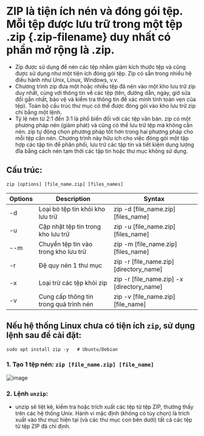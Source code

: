 # ZIP là tiện ích nén và đóng gói tệp. Mỗi tệp được lưu trữ trong một tệp .zip {.zip-filename} duy nhất có phần mở rộng là .zip.
- Zip được sử dụng để nén các tệp nhằm giảm kích thước tệp và cũng được sử dụng như một tiện ích đóng gói tệp. Zip có sẵn trong nhiều hệ điều hành như Unix, Linux, Windows, v.v.
- Chương trình zip đưa một hoặc nhiều tệp đã nén vào một kho lưu trữ zip duy nhất, cùng với thông tin về các tệp (tên, đường dẫn, ngày, giờ sửa đổi gần nhất, bảo vệ và kiểm tra thông tin để xác minh tính toàn vẹn của tệp). Toàn bộ cấu trúc thư mục có thể được đóng gói vào kho lưu trữ zip chỉ bằng một lệnh.
- Tỷ lệ nén từ 2:1 đến 3:1 là phổ biến đối với các tệp văn bản. zip có một phương pháp nén (giảm phát) và cũng có thể lưu trữ tệp mà không cần nén. zip tự động chọn phương pháp tốt hơn trong hai phương pháp cho mỗi tệp cần nén. Chương trình này hữu ích cho việc đóng gói một tập hợp các tập tin để phân phối, lưu trữ các tập tin và tiết kiệm dung lượng đĩa bằng cách nén tạm thời các tập tin hoặc thư mục không sử dụng.

## Cấu trúc: 
```
zip [options] [file_name.zip] [files_names]
```

|Options|Description|Syntax|
|---|--------------|-------|
|-d|Loại bỏ tệp tin khỏi kho lưu trữ|zip -d [file_name.zip] [files_name]|
|-u|Cập nhật tệp tin trong kho lưu trữ|zip -u [file_name.zip] [files_name]|
|--m|Chuyển tệp tin vào trong kho lưu trữ|zip -m [file_name.zip] [files_name]|
|-r|Đệ quy nén 1 thư mục|zip -r [file_name.zip] [directory_name]|
|-x|Loại trừ các tệp khỏi zip|zip -r [file_name.zip] -x [directory_name]|
|-v|Cung cấp thông tin trong quá trình nén|zip -v [file_name.zip] [file_name]|

## Nếu hệ thống Linux chưa có tiện ích `zip`, sử dụng lệnh sau để cài đặt:
```
sudo apt install zip -y   # Ubuntu/Debian
```
### 1. Tạo 1 tệp nén: `zip [file_name.zip] [file_name]`
![image](https://github.com/user-attachments/assets/e357794c-1323-4a89-919b-1ca302b4f97c)

### 2. Lệnh `unzip`:
- unzip sẽ liệt kê, kiểm tra hoặc trích xuất các tệp từ tệp ZIP, thường thấy trên các hệ thống Unix. Hành vi mặc định (không có tùy chọn) là trích xuất vào thư mục hiện tại (và các thư mục con bên dưới) tất cả các tệp từ tệp ZIP đã chỉ định.
